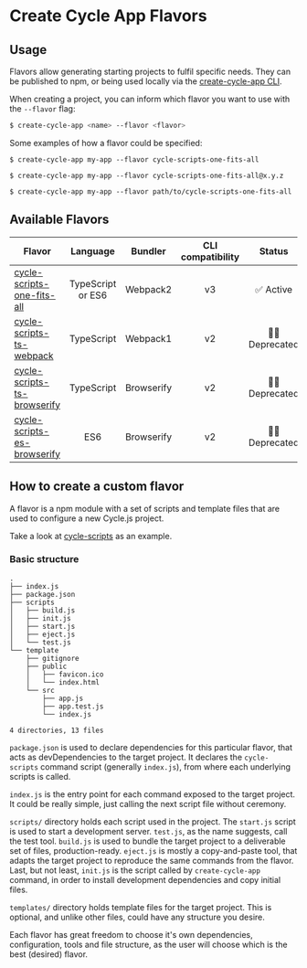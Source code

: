 # Create Cycle App Flavors

## Usage

Flavors allow generating starting projects to fulfil specific needs.
They can be published to npm, or being used locally via the [create-cycle-app CLI](https://github.com/cyclejs-community/create-cycle-app).

When creating a project, you can inform which flavor you want to use with the `--flavor` flag:

```sh
$ create-cycle-app <name> --flavor <flavor>
```
Some examples of how a flavor could be specified:

```
$ create-cycle-app my-app --flavor cycle-scripts-one-fits-all

$ create-cycle-app my-app --flavor cycle-scripts-one-fits-all@x.y.z

$ create-cycle-app my-app --flavor path/to/cycle-scripts-one-fits-all
``` 

## Available Flavors

| Flavor | Language | Bundler | CLI compatibility | Status |
|---------|:--------------------------:|:--------------:|:-------------:|:-------------:|
| [cycle-scripts-one-fits-all](https://github.com/cyclejs-community/create-cycle-app-flavors/tree/master/packages/cycle-scripts-one-fits-all) | TypeScript or ES6 | Webpack2 | v3 | ✅ Active |
| [cycle-scripts-ts-webpack](https://github.com/cyclejs-community/create-cycle-app-flavors/tree/master/packages/cycle-scripts-ts-webpack) | TypeScript | Webpack1 | v2 | :no_good_man: Deprecated |
| [cycle-scripts-ts-browserify](https://github.com/cyclejs-community/create-cycle-app-flavors/tree/master/packages/cycle-scripts-ts-browserify) | TypeScript | Browserify | v2 | :no_good_man: Deprecated |
| [cycle-scripts-es-browserify](https://github.com/cyclejs-community/create-cycle-app-flavors/tree/master/packages/cycle-scripts-es-browserify) | ES6 | Browserify | v2 | :no_good_man: Deprecated |



## How to create a custom flavor
A flavor is a npm module with a set of scripts and template files that are used to configure a new Cycle.js project.

Take a look at [cycle-scripts](https://github.com/cyclejs-community/create-cycle-app/tree/master/packages/cycle-scripts) as an example.

### Basic structure

```
.
├── index.js
├── package.json
├── scripts
│   ├── build.js
│   ├── init.js
│   ├── start.js
│   ├── eject.js
│   └── test.js
└── template
    ├── gitignore
    ├── public
    │   ├── favicon.ico
    │   └── index.html
    └── src
        ├── app.js
        ├── app.test.js
        └── index.js

4 directories, 13 files
```

`package.json` is used to declare dependencies for this particular flavor, that acts as devDependencies to the target project. It declares the `cycle-scripts` command script (generally `index.js`), from where each underlying scripts is called.

`index.js` is the entry point for each command exposed to the target project. It could be really simple, just calling the next script file without ceremony.

`scripts/` directory holds each script used in the project. The `start.js` script is used to start a development server. `test.js`, as the name suggests, call the test tool. `build.js` is used to bundle the target project to a deliverable set of files, production-ready. `eject.js` is mostly a copy-and-paste tool, that adapts the target project to reproduce the same commands from the flavor. Last, but not least, `init.js` is the script called by `create-cycle-app` command, in order to install development dependencies and copy initial files.

`templates/` directory holds template files for the target project. This is optional, and unlike other files, could have any structure you desire.

Each flavor has great freedom to choose it's own dependencies, configuration, tools and file structure, as the user will choose which is the best (desired) flavor.
